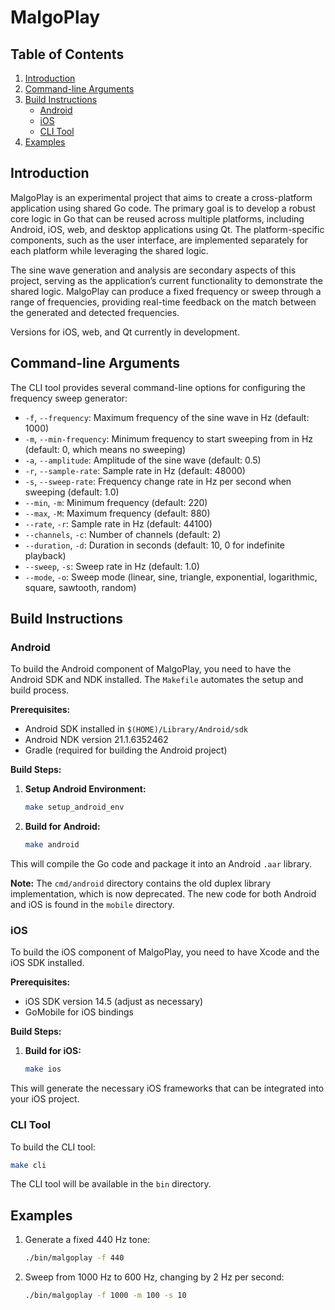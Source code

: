 # MalgoPlay

## Table of Contents

1. [Introduction](#introduction)
2. [Command-line Arguments](#command-line-arguments)
3. [Build Instructions](#build-instructions)
   - [Android](#android)
   - [iOS](#ios)
   - [CLI Tool](#cli-tool)
4. [Examples](#examples)

## Introduction

MalgoPlay is an experimental project that aims to create a cross-platform application using shared Go code. The primary goal is to develop a robust core logic in Go that can be reused across multiple platforms, including Android, iOS, web, and desktop applications using Qt. The platform-specific components, such as the user interface, are implemented separately for each platform while leveraging the shared logic.

The sine wave generation and analysis are secondary aspects of this project, serving as the application’s current functionality to demonstrate the shared logic. MalgoPlay can produce a fixed frequency or sweep through a range of frequencies, providing real-time feedback on the match between the generated and detected frequencies.

Versions for iOS, web, and Qt currently in development.

## Command-line Arguments

The CLI tool provides several command-line options for configuring the frequency sweep generator:

- `-f`, `--frequency`: Maximum frequency of the sine wave in Hz (default: 1000)
- `-m`, `--min-frequency`: Minimum frequency to start sweeping from in Hz (default: 0, which means no sweeping)
- `-a`, `--amplitude`: Amplitude of the sine wave (default: 0.5)
- `-r`, `--sample-rate`: Sample rate in Hz (default: 48000)
- `-s`, `--sweep-rate`: Frequency change rate in Hz per second when sweeping (default: 1.0)
- `--min`, `-m`: Minimum frequency (default: 220)
- `--max`, `-M`: Maximum frequency (default: 880)
- `--rate`, `-r`: Sample rate in Hz (default: 44100)
- `--channels`, `-c`: Number of channels (default: 2)
- `--duration`, `-d`: Duration in seconds (default: 10, 0 for indefinite playback)
- `--sweep`, `-s`: Sweep rate in Hz (default: 1.0)
- `--mode`, `-o`: Sweep mode (linear, sine, triangle, exponential, logarithmic, square, sawtooth, random)

## Build Instructions

### Android

To build the Android component of MalgoPlay, you need to have the Android SDK and NDK installed. The `Makefile` automates the setup and build process.

**Prerequisites:**

- Android SDK installed in `$(HOME)/Library/Android/sdk`
- Android NDK version 21.1.6352462
- Gradle (required for building the Android project)

**Build Steps:**

1. **Setup Android Environment:**

   ```sh
   make setup_android_env
   ```

2. **Build for Android:**
   ```sh
   make android
   ```

This will compile the Go code and package it into an Android `.aar` library.

**Note:** The `cmd/android` directory contains the old duplex library implementation, which is now deprecated. The new code for both Android and iOS is found in the `mobile` directory.

### iOS

To build the iOS component of MalgoPlay, you need to have Xcode and the iOS SDK installed.

**Prerequisites:**

- iOS SDK version 14.5 (adjust as necessary)
- GoMobile for iOS bindings

**Build Steps:**

1. **Build for iOS:**
   ```sh
   make ios
   ```

This will generate the necessary iOS frameworks that can be integrated into your iOS project.

### CLI Tool

To build the CLI tool:

```sh
make cli
```

The CLI tool will be available in the `bin` directory.

## Examples

1. Generate a fixed 440 Hz tone:

   ```sh
   ./bin/malgoplay -f 440
   ```

2. Sweep from 1000 Hz to 600 Hz, changing by 2 Hz per second:

   ```sh
   ./bin/malgoplay -f 1000 -m 100 -s 10
   ```
